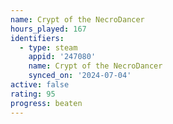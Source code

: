 ```yaml
---
name: Crypt of the NecroDancer
hours_played: 167
identifiers:
  - type: steam
    appid: '247080'
    name: Crypt of the NecroDancer
    synced_on: '2024-07-04'
active: false
rating: 95
progress: beaten
---
```


